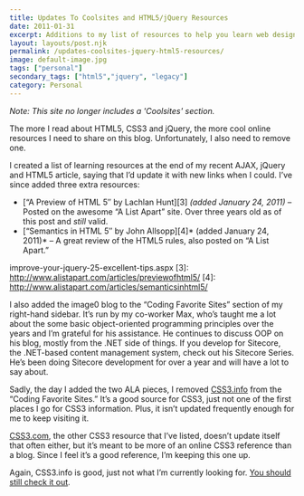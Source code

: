 ```yaml
---
title: Updates To Coolsites and HTML5/jQuery Resources
date: 2011-01-31
excerpt: Additions to my list of resources to help you learn web design and development and my Coolsites list, including a Sitecore and .NET development blog
layout: layouts/post.njk
permalink: /updates-coolsites-jquery-html5-resources/
image: default-image.jpg
tags: ["personal"]
secondary_tags: ["html5","jquery", "legacy"]
category: Personal
---
```

*Note: This site no longer includes a 'Coolsites' section.*

The more I read about HTML5, CSS3 and jQuery, the more cool online resources I need to share on this blog. Unfortunately, I also need to remove one.

I created a list of learning resources at the end of my recent AJAX, jQuery and HTML5 article, saying that I’d update it with new links when I could. I’ve since added three extra resources:

*   [“A Preview of HTML 5″ by Lachlan Hunt][3] *(added January 24, 2011)* – Posted on the awesome “A List Apart” site. Over three years old as of this post and *still* valid.
*   [“Semantics in HTML 5″ by John Allsopp][4]* (added January 24, 2011)* – A great review of the HTML5 rules, also posted on “A List Apart.”

improve-your-jquery-25-excellent-tips.aspx
 [3]: http://www.alistapart.com/articles/previewofhtml5/
 [4]: http://www.alistapart.com/articles/semanticsinhtml5/

I also added the image0 blog to the “Coding Favorite Sites” section of my right-hand sidebar. It’s run by my co-worker Max, who’s taught me a lot about the some basic object-oriented programming principles over the years and I’m grateful for his assistance. He continues to discuss OOP on his blog, mostly from the .NET side of things. If you develop for Sitecore, the .NET-based content management system, check out his Sitecore Series. He’s been doing Sitecore development for over a year and will have a lot to say about.


Sadly, the day I added the two ALA pieces, I removed [CSS3.info][7] from the “Coding Favorite Sites.” It’s a good source for CSS3, just not one of the first places I go for CSS3 information. Plus, it isn’t updated frequently enough for me to keep visiting it.

 [7]: http://www.css3.info/

[CSS3.com][8], the other CSS3 resource that I’ve listed, doesn’t update itself that often either, but it’s meant to be more of an online CSS3 reference than a blog. Since I feel it’s a good reference, I’m keeping this one up.

 [8]: http://www.css3.com/

Again, CSS3.info is good, just not what I’m currently looking for. [You should still check it out][7].